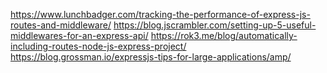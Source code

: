 https://www.lunchbadger.com/tracking-the-performance-of-express-js-routes-and-middleware/
https://blog.jscrambler.com/setting-up-5-useful-middlewares-for-an-express-api/
https://rok3.me/blog/automatically-including-routes-node-js-express-project/
https://blog.grossman.io/expressjs-tips-for-large-applications/amp/
